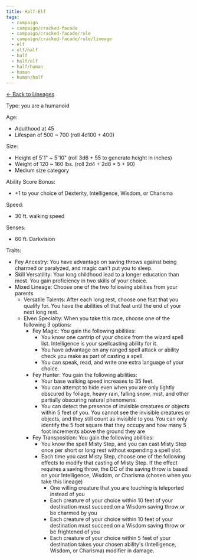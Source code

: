 ```yaml
---
title: Half-Elf
tags:
  - campaign
  - campaign/cracked-facade
  - campaign/cracked-facade/rule
  - campaign/cracked-facade/rule/lineage
  - elf
  - elf/half
  - half
  - half/elf
  - half/human
  - human
  - human/half
---
```


[<- Back to Lineages](index.md)

Type: you are a humanoid

Age:

- Adulthood at 45
- Lifespan of 500 ~ 700 (roll 4d100 + 400)

Size:

- Height of 5'1" ~ 5'10" (roll 3d6 + 55 to generate height in inches)
- Weight of 120 ~ 160 lbs. (roll 2d4 + 2d8 * 5 + 90)
- Medium size category

Ability Score Bonus:

- +1 to your choice of Dexterity, Intelligence, Wisdom, or Charisma

Speed:

- 30 ft. walking speed

Senses:

- 60 ft. Darkvision

Traits:

- Fey Ancestry: You have advantage on saving throws against being charmed or paralyzed, and magic can't put you to sleep.
- Skill Versatility: Your long childhood lead to a longer education than most. You gain proficiency in two skills of your choice.
- Mixed Lineage: Choose one of the two following abilities from your parents
	- Versatile Talents: After each long rest, choose one feat that you qualify for. You have the abilities of that feat until the end of your next long rest.
	- Elven Specialty: When you take this race, choose one of the following 3 options:
		- Fey Magic: You gain the following abilities:
			- You know one cantrip of your choice from the wizard spell list. Intelligence is your spellcasting ability for it.
			- You have advantage on any ranged spell attack or ability check you make as part of casting a spell.
			- You can speak, read, and write one extra language of your choice.
		- Fey Hunter: You gain the following abilities:
			- Your base walking speed increases to 35 feet.
			- You can attempt to hide even when you are only lightly obscured by foliage, heavy rain, falling snow, mist, and other partially obscuring natural phenomena.
			- You can detect the presence of invisible creatures or objects within 5 feet of you. You cannot see the invisible creatures or objects, and they still count as invisible to you. You can only identify the 5 foot square that they occupy and how many 5 foot increments above the ground they are
		- Fey Transposition: You gain the following abilities:
			- You know the spell Misty Step, and you can cast Misty Step once per short or long rest without expending a spell slot.
			- Each time you cast Misty Step, choose one of the following effects to modify that casting of Misty Step. If the effect requires a saving throw, the DC of the saving throw is based on your Intelligence, Wisdom, or Charisma (chosen when you take this lineage)
				- One willing creature that you are touching is teleported instead of you
				- Each creature of your choice within 10 feet of your destination must succeed on a Wisdom saving throw or be charmed by you
				- Each creature of your choice within 10 feet of your destination must succeed on a Wisdom saving throw or be frightened of you
				- Each creature of your choice within 5 feet of your destination takes your chosen ability's (Intelligence, Wisdom, or Charisma) modifier in damage.